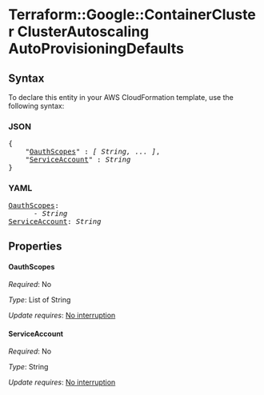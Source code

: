 # Terraform::Google::ContainerCluster ClusterAutoscaling AutoProvisioningDefaults

## Syntax

To declare this entity in your AWS CloudFormation template, use the following syntax:

### JSON

<pre>
{
    "<a href="#oauthscopes" title="OauthScopes">OauthScopes</a>" : <i>[ String, ... ]</i>,
    "<a href="#serviceaccount" title="ServiceAccount">ServiceAccount</a>" : <i>String</i>
}
</pre>

### YAML

<pre>
<a href="#oauthscopes" title="OauthScopes">OauthScopes</a>: <i>
      - String</i>
<a href="#serviceaccount" title="ServiceAccount">ServiceAccount</a>: <i>String</i>
</pre>

## Properties

#### OauthScopes

_Required_: No

_Type_: List of String

_Update requires_: [No interruption](https://docs.aws.amazon.com/AWSCloudFormation/latest/UserGuide/using-cfn-updating-stacks-update-behaviors.html#update-no-interrupt)

#### ServiceAccount

_Required_: No

_Type_: String

_Update requires_: [No interruption](https://docs.aws.amazon.com/AWSCloudFormation/latest/UserGuide/using-cfn-updating-stacks-update-behaviors.html#update-no-interrupt)

